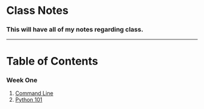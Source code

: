 # Class Notes


### This will have all of my notes regarding class.

---------------

# **Table of Contents**

### Week One
1. [Command Line](https://github.com/nguyntyler/Digital-Crafts-Classes/tree/master/CommandLineOrg)
2. [Python 101](https://github.com/nguyntyler/Digital-Crafts-Classes/tree/master/Programming101)